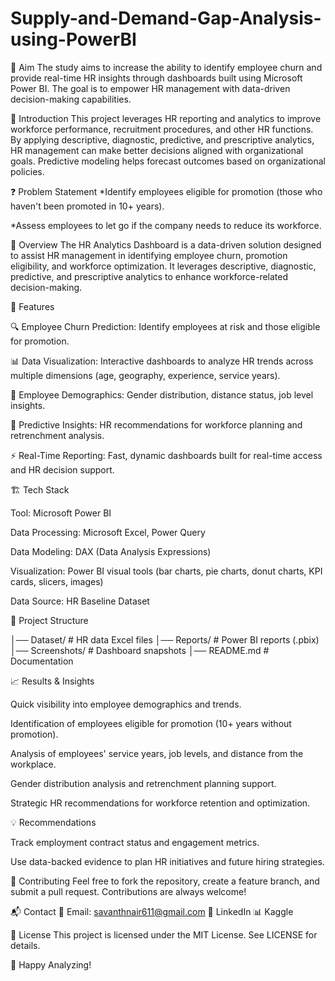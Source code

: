 # Supply-and-Demand-Gap-Analysis-using-PowerBI
📌 Aim
The study aims to increase the ability to identify employee churn and provide real-time HR insights through dashboards built using Microsoft Power BI. The goal is to empower HR management with data-driven decision-making capabilities.

📖 Introduction
This project leverages HR reporting and analytics to improve workforce performance, recruitment procedures, and other HR functions.
By applying descriptive, diagnostic, predictive, and prescriptive analytics, HR management can make better decisions aligned with organizational goals.
Predictive modeling helps forecast outcomes based on organizational policies.

❓ Problem Statement
*Identify employees eligible for promotion (those who haven't been promoted in 10+ years).

*Assess employees to let go if the company needs to reduce its workforce.

📌 Overview
The HR Analytics Dashboard is a data-driven solution designed to assist HR management in identifying employee churn, promotion eligibility, and workforce optimization.
It leverages descriptive, diagnostic, predictive, and prescriptive analytics to enhance workforce-related decision-making.

🚀 Features

🔍 Employee Churn Prediction: Identify employees at risk and those eligible for promotion.

📊 Data Visualization: Interactive dashboards to analyze HR trends across multiple dimensions (age, geography, experience, service years).

📍 Employee Demographics: Gender distribution, distance status, job level insights.

🧠 Predictive Insights: HR recommendations for workforce planning and retrenchment analysis.

⚡ Real-Time Reporting: Fast, dynamic dashboards built for real-time access and HR decision support.

🏗️ Tech Stack

Tool: Microsoft Power BI

Data Processing: Microsoft Excel, Power Query

Data Modeling: DAX (Data Analysis Expressions)

Visualization: Power BI visual tools (bar charts, pie charts, donut charts, KPI cards, slicers, images)

Data Source: HR Baseline Dataset

📂 Project Structure

│── Dataset/              # HR data Excel files
│── Reports/              # Power BI reports (.pbix)
│── Screenshots/          # Dashboard snapshots
│── README.md             # Documentation


📈 Results & Insights

Quick visibility into employee demographics and trends.

Identification of employees eligible for promotion (10+ years without promotion).

Analysis of employees' service years, job levels, and distance from the workplace.

Gender distribution analysis and retrenchment planning support.

Strategic HR recommendations for workforce retention and optimization.

💡 Recommendations

Track employment contract status and engagement metrics.

Use data-backed evidence to plan HR initiatives and future hiring strategies.

🤝 Contributing Feel free to fork the repository, create a feature branch, and submit a pull request. Contributions are always welcome!

📬 Contact 📧 Email: savanthnair611@gmail.com
🔗 LinkedIn
📊 Kaggle

📜 License This project is licensed under the MIT License. See LICENSE for details.

🚀 Happy Analyzing!
